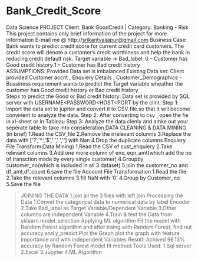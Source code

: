 # Bank_Credit_Score
Data Science PROJECT 
Client: Bank GoodCredit | Category: Banking - Risk 
This project contains only brief information of the project for more information E-mail me @ http://srikantvaijapur@gmail.com
Business Case: 
 Bank wants to predict credit score for current credit card customers. The credit score will denote a customer’s credit worthiness and help the bank in reducing credit default risk. 
 Target variable → 
 Bad_label:
 0 –  Customer has Good credit history
 1 –  Customer has Bad credit history  
ASSUMPTIONS:
Provided Data set is imbalanced
Existing Data set:
Client provided Customer accnt , Enquiery Details , Customer_Demographics
	-Bussiness requirement wants to predict the Target variable wheather the customer has Good credit history or Bad credit history  
Steps to predict the Good or Bad credit history:
Data set is provided by SQL server with USERNAME<PASSWORD<HOST<PORT by the clint.
Step 1:
	import the data set to jupiter  and convert it to CSV file.so that it will become convinent to analyze the data.
Step 2: 
	After converting to csv , open the fie in xl-sheet or in Tableau
Step 3:
	Analyze the data clenly and amke out your seperate table to take into consideration
DATA CLEANING & DATA MINING (in brief)
1.Read the CSV_file
2.Remove the irrelevant columns
3.Replace the data with ['?','*','$',' ','  ',''] with Nan
4.Drop the duplicate columns
Enquiery File Transform(Data Mining)
1.Read the CSV of cust_enquiery
2.Take relevant columns 
3.Add one more column of enq_eqn_amt(which add the no of transction made by every single customer)
4.Groupby customer_no(which is included in all 3 dataset)
5.join the customer_no and df_amt,df_count
6.save the file
Account File Transformation
1.Read the file
2.Take the relevant columns
3.fill NaN with '0'
4.Group by Customer_no
5.Save the file
 > JOINING THE DATA
1.join all the 3 files with left join
Processing the Data
1.Convet the categorical data to numerical data by label Encoder 
2.Take Bad_label as Target Variable/Dependent Variable
3.Other columns are independent Variable
4.Train & test the Data from sklearn.model_selection
Applying ML algorithm
	Fit the model with Random Forest algorithm and after traing with Random Forest, find out accuracy and y_predict
Plot the Graph
	plot the graph with feature importance and with independent Variables
Result:
Achived 96.13% accuracy by Random Forest model fit method
Tools Used:
1.Sql server
2.Excel
3.Jupyter
4.ML Algorithm
